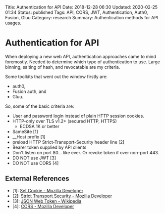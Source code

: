 Title: Authentication for API
Date: 2018-12-28 06:30
Updated: 2020-02-25 01:34
Status: published
Tags: API, CORS, JWT, Authentication, Auth0, Fusion, Gluu
Category: research
Summary: Authentication methods for API usages.

Authentication for API
======================

When deploying a new web API, authentication approaches came to mind foremostly.  Needed to determine which type of authentication to use.  Large binning, salting of hash, and revocatable are my criteria.

Some toolkits that went out the window firstly are: 

* auth0, 
* Fusion auth, and 
* Gluu.

So, some of the basic criteria are:

* User and password login instead of plain HTTP session cookies.
* HTTP-only over TLS v1.2+ (secured HTTP, HTTPS)
    * ECDSA 1K or better
* SameSite [1]
* __Host prefix [1]
* preload HTTP Strict-Transport-Security header line [2]
* Bearer token supplied by API clients
* Don't listen on port 80... like ever.  Or revoke token if over non-port 443.
* DO NOT use JWT [3]
* DO NOT use CORS [4]


External References
-------------------

* [1]: [Set Cookie - Mozilla Developer](https://developer.mozilla.org/en-US/docs/Web/HTTP/Headers/Set-Cookie)
* [2]: [Strict Transport Security - Mozilla Developer](https://developer.mozilla.org/en-US/docs/Web/HTTP/Headers/Strict-Transport-Security)
* [3]: [JSON Web Token - Wikipedia](https://en.wikipedia.org/wiki/JSON_Web_Token)
* [4]: [CORS - Mozilla Developer](https://developer.mozilla.org/en-US/docs/Web/HTTP/CORS)
